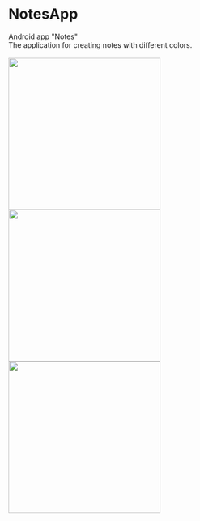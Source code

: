 # NotesApp
Android app "Notes"
<br>
The application for creating notes with different colors.
<br>
<br>
<img height="300" width="300" src="https://i.ibb.co/zrbHvsJ/notes1.jpg">
<img height="300" src="https://i.ibb.co/16fDwJB/notes2.jpg">
<img height="300" src="https://i.ibb.co/FKXzLW6/notes3.jpg">
<br>
